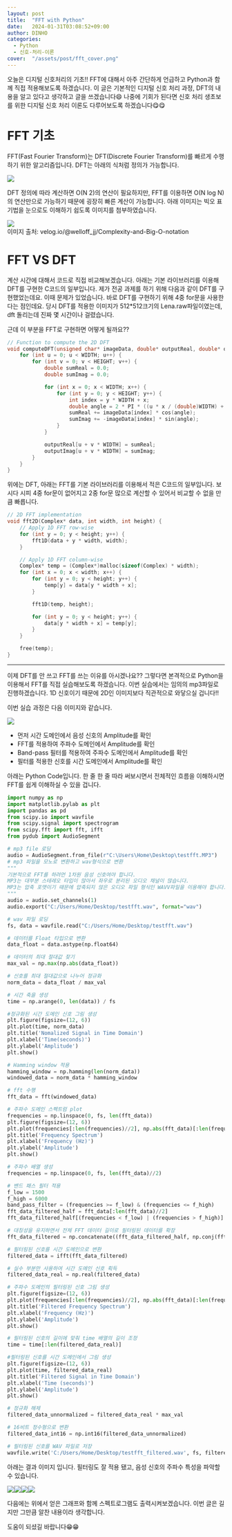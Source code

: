```yaml
---
layout: post
title:  "FFT with Python"
date:   2024-01-31T03:08:52+09:00
author: DINHO
categories:
  - Python
  - 신호-처리-이론
cover:  "/assets/post/fft_cover.png"
---
```


오늘은 디지털 신호처리의 기초!! FFT에 대해서 아주 간단하게 언급하고 Python과 함께 직접 적용해보도록 하겠습니다. 이 글은 기본적인 디지털 신호 처리 과정, DFT의 내용을 알고 있다고 생각하고 글을 쓰겠습니다😄 나중에 기회가 된다면 신호 처리 생초보를 위한 디지털 신호 처리 이론도 다루어보도록 하겠습니다😋😋

# FFT 기초

FFT(Fast Fourier Transform)는 DFT(Discrete Fourier Transform)를 빠르게 수행하기 위한 알고리즘입니다. DFT는 아래의 식처럼 정의가 가능합니다.

<img src="/assets/post/DFT정의.png">

DFT 정의에 따라 계산하면 O(N 2)의 연산이 필요하지만, FFT를 이용하면 O(N log N)의 연산만으로 가능하기 때문에 굉장히 빠른 계산이 가능합니다. 아래 이미지는 빅오 표기법을 눈으로도 이해하기 쉽도록 이미지를 첨부하였습니다.

<img src="https://velog.velcdn.com/images/welloff_jj/post/5d29a3fb-c5e1-4f81-919b-7ddfd774add5/%E1%84%87%E1%85%B5%E1%86%A8%E1%84%8B%E1%85%A9.jpeg">
<figcaption> 이미지 출처: velog.io/@welloff_jj/Complexity-and-Big-O-notation </figcaption>

# FFT VS DFT

계산 시간에 대해서 코드로 직접 비교해보겠습니다. 아래는 기본 라이브러리를 이용해 DFT를 구현한 C코드의 일부입니다. 제가 전공 과제를 하기 위해 다음과 같이 DFT를 구현했었는데요. 이때 문제가 있었습니다. 바로 DFT를 구현하기 위해 4중 for문을 사용한다는 점인데요. 당시 DFT를 적용한 이미지가 512*512크기의 Lena.raw파일이였는데, dft 돌리는데 진짜 몇 시간이나 걸렸습니다. 

근데 이 부분을 FFT로 구현하면 어떻게 될까요??

```C
// Function to compute the 2D DFT
void computeDFT(unsigned char* imageData, double* outputReal, double* outputImag) {
    for (int u = 0; u < WIDTH; u++) {
        for (int v = 0; v < HEIGHT; v++) {
            double sumReal = 0.0;
            double sumImag = 0.0;

            for (int x = 0; x < WIDTH; x++) {
                for (int y = 0; y < HEIGHT; y++) {
                    int index = y * WIDTH + x;
                    double angle = 2 * PI * ((u * x / (double)WIDTH) + (v * y / (double)HEIGHT));
                    sumReal += imageData[index] * cos(angle);
                    sumImag += -imageData[index] * sin(angle);
                }
            }

            outputReal[u + v * WIDTH] = sumReal;
            outputImag[u + v * WIDTH] = sumImag;
        }
    }
}
```

위에는 DFT, 아래는 FFT를 기본 라이브러리를 이용해서 적은 C코드의 일부입니다. 보시다 시피 4중 for문이 없어지고 2중 for문 많으로 계산할 수 있어서 비교할 수 없을 만큼 빠릅니다.

```C
// 2D FFT implementation
void fft2D(Complex* data, int width, int height) {
    // Apply 1D FFT row-wise
    for (int y = 0; y < height; y++) {
        fft1D(data + y * width, width);
    }

    // Apply 1D FFT column-wise
    Complex* temp = (Complex*)malloc(sizeof(Complex) * width);
    for (int x = 0; x < width; x++) {
        for (int y = 0; y < height; y++) {
            temp[y] = data[y * width + x];
        }

        fft1D(temp, height);

        for (int y = 0; y < height; y++) {
            data[y * width + x] = temp[y];
        }
    }

    free(temp);
}
```
-------------------------

이제 DFT를 안 쓰고 FFT를 쓰는 이유를 아시겠나요?? 그렇다면 본격적으로 Python을 이용해서 FFT를 직접 실습해보도록 하겠습니다. 이번 실습에서는 임의의 mp3파일로 진행하겠습니다. 1D 신호이기 때문에 2D인 이미지보다 직관적으로 와닿으실 겁니다!!

이번 실습 과정은 다음 이미지와 같습니다. 

<img src="/assets/post/과정.png">

- 먼저 시간 도메인에서 음성 신호의 Amplitude를 확인
- FFT를 적용하여 주파수 도메인에서 Amplitude를 확인
- Band-pass 필터를 적용하여 주파수 도메인에서 Amplitude를 확인
- 필터를 적용한 신호를 시간 도메인에서 Amplitude를 확인

아래는 Python Code입니다. 한 줄 한 줄 따라 써보시면서 전체적인 흐름을 이해하시면 FFT를 쉽게 이해하실 수 있을 겁니다. 

```Python
import numpy as np
import matplotlib.pylab as plt
import pandas as pd
from scipy.io import wavfile
from scipy.signal import spectrogram
from scipy.fft import fft, ifft
from pydub import AudioSegment

# mp3 file 로딩
audio = AudioSegment.from_file(r"C:\Users\Home\Desktop\testfft.MP3")
# mp3 파일을 모노로 변환하고 wav형식으로 변환
""" 
기본적으로 FFT를 하려먼 1차원 음성 신호여야 합니다. 
MP3는 대부분 스테레오 타입이 많아서 좌우로 분리된 오디오 채널이 많습니다.
MP3는 압축 포맷이기 때문에 압축되지 않은 오디오 파일 형식인 WAVV파일을 이용해야 합니다.
"""
audio = audio.set_channels(1)
audio.export("C:/Users/Home/Desktop/testfft.wav", format="wav")

# wav 파일 로딩
fs, data = wavfile.read("C:/Users/Home/Desktop/testfft.wav")

# 데이터를 Float 타입으로 변환
data_float = data.astype(np.float64)

# 데이터의 최대 절대값 찾기
max_val = np.max(np.abs(data_float))

# 신호를 최대 절대값으로 나누어 정규화
norm_data = data_float / max_val

# 시간 축을 생성
time = np.arange(0, len(data)) / fs

#정규화된 시간 도메인 신호 그림 생성
plt.figure(figsize=(12, 6))
plt.plot(time, norm_data)
plt.title('Nomalized Signal in Time Domain')
plt.xlabel('Time(seconds)')
plt.ylabel('Amplitude')
plt.show()

# Hamming window 적용
hamming_window = np.hamming(len(norm_data))
windowed_data = norm_data * hamming_window

# fft 수행
fft_data = fft(windowed_data)

# 주파수 도메인 스펙트럼 plot
frequencies = np.linspace(0, fs, len(fft_data))
plt.figure(figsize=(12, 6))
plt.plot(frequencies[:len(frequencies)//2], np.abs(fft_data)[:len(frequencies)//2]) # plot only the positive frequencies
plt.title('Frequency Spectrum')
plt.xlabel('Frequency (Hz)')
plt.ylabel('Amplitude')
plt.show()

# 주파수 배열 생성
frequencies = np.linspace(0, fs, len(fft_data)//2)

# 밴드 패스 필터 적용
f_low = 1500
f_high = 6000
band_pass_filter = (frequencies >= f_low) & (frequencies <= f_high)
fft_data_filtered_half = fft_data[:len(fft_data)//2]
fft_data_filtered_half[(frequencies < f_low) | (frequencies > f_high)] = 0

# 대칭성을 유지하면서 전체 FFT 데이터 길이로 필터링된 데이터를 확장
fft_data_filtered = np.concatenate((fft_data_filtered_half, np.conj(fft_data_filtered_half[-2:0:-1])))

# 필터링된 신호를 시간 도메인으로 변환
filtered_data = ifft(fft_data_filtered)

# 실수 부분만 사용하여 시간 도메인 신호 획득
filtered_data_real = np.real(filtered_data)

# 주파수 도메인의 필터링된 신호 그림 생성
plt.figure(figsize=(12, 6))
plt.plot(frequencies[:len(frequencies)//2], np.abs(fft_data)[:len(frequencies)//2])
plt.title('Filtered Frequency Spectrum')
plt.xlabel('Frequency (Hz)')
plt.ylabel('Amplitude')
plt.show()

# 필터링된 신호의 길이에 맞춰 time 배열의 길이 조정
time = time[:len(filtered_data_real)]

#필터링된 신호를 시간 도메인에서 그림 생성
plt.figure(figsize=(12, 6))
plt.plot(time, filtered_data_real)
plt.title('Filtered Signal in Time Domain')
plt.xlabel('Time (seconds)')
plt.ylabel('Amplitude')
plt.show()

# 정규화 해제
filtered_data_unnormalized = filtered_data_real * max_val

# 16비트 정수형으로 변환
filtered_data_int16 = np.int16(filtered_data_unnormalized)

# 필터링된 신호를 WAV 파일로 저장
wavfile.write('C:/Users/Home/Desktop/testfft_filtered.wav', fs, filtered_data_int16)
```

아래는 결과 이미지 입니다. 필터링도 잘 적용 됐고, 음성 신호의 주파수 특성을 파악할 수 있습니다.

<img src="/assets/post/fft1.png"><img src="/assets/post/fft2.png"><img src="/assets/post/fft3.png"><img src="/assets/post/fft4.png">

다음에는 위에서 얻은 그래프와 함께 스펙트로그램도 출력시켜보겠습니다. 이번 글은 길지만 그만큼 알찬 내용이라 생각합니다.

도움이 되셨길 바랍니다😁😁